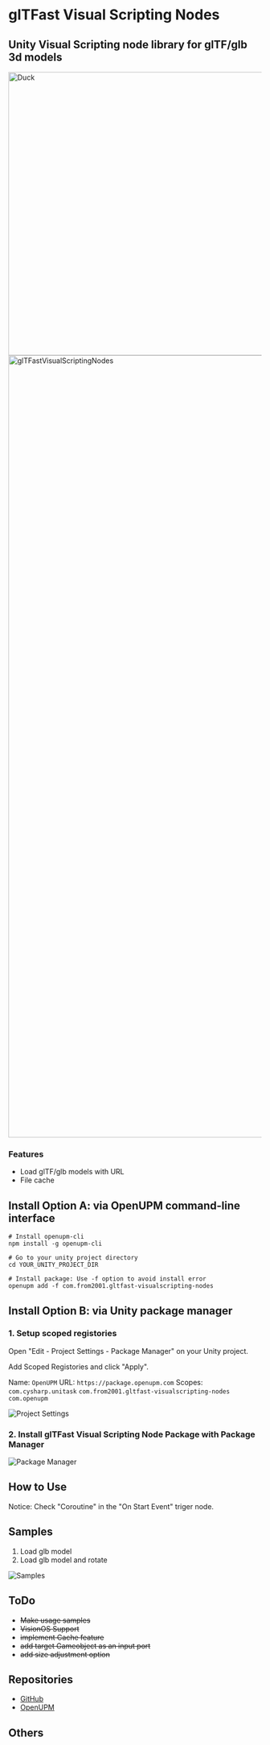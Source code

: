 # glTFast Visual Scripting Nodes

## Unity Visual Scripting node library for glTF/glb 3d models

<img width="563" alt="Duck" src="https://github.com/from2001/glTFast_VisualScriptingNodes/assets/387880/771ee302-6c38-4a2c-9457-364af34e99f3">

<img width="1555" alt="glTFastVisualScriptingNodes" src="https://github.com/from2001/glTFast_VisualScriptingNodes/assets/387880/2169bbb4-cd70-4c69-a156-66b2b583753c">


### Features

- Load glTF/glb models with URL
- File cache

## Install Option A: via OpenUPM command-line interface

```shell
# Install openupm-cli
npm install -g openupm-cli

# Go to your unity project directory
cd YOUR_UNITY_PROJECT_DIR

# Install package: Use -f option to avoid install error  
openupm add -f com.from2001.gltfast-visualscripting-nodes
```

## Install Option B: via Unity package manager

### 1. Setup scoped registories

Open "Edit - Project Settings - Package Manager" on your Unity project.

Add Scoped Registories and click "Apply".

Name: `OpenUPM`
URL: `https://package.openupm.com`
Scopes:
`com.cysharp.unitask`
`com.from2001.gltfast-visualscripting-nodes`
`com.openupm`

![Project Settings](https://github.com/from2001/glTFast_VisualScriptingNodes/assets/387880/dd5a5f9c-47fc-421c-b262-c27702ce882b)

### 2. Install glTFast Visual Scripting Node Package with Package Manager

![Package Manager](https://github.com/from2001/glTFast_VisualScriptingNodes/assets/387880/73f12fe8-164a-4774-9e76-27771b447186)

## How to Use

Notice: Check "Coroutine" in the "On Start Event" triger node.

## Samples

1. Load glb model
2. Load glb model and rotate

![Samples](https://github.com/from2001/glTFast_VisualScriptingNodes/assets/387880/db01dee5-401a-4ee4-9d00-6981ed37754c)

## ToDo

- ~~Make usage samples~~
- ~~VisionOS Support~~
- ~~implement Cache feature~~
- ~~add target Gameobject as an input port~~
- ~~add size adjustment option~~

## Repositories

- [GitHub](https://github.com/from2001/glTFast_VisualScriptingNodes/)
- [OpenUPM](https://openupm.com/packages/com.from2001.gltfast-visualscripting-nodes/)

## Others
